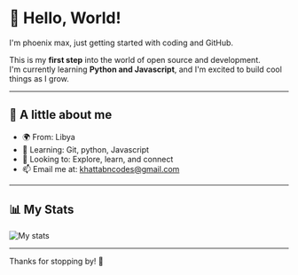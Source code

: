 # 👋 Hello, World!

I'm phoenix max, just getting started with coding and GitHub.

This is my **first step** into the world of open source and development.  
I'm currently learning **Python and Javascript**, and I'm excited to build cool things as I grow.

---

## 🌱 A little about me

- 🌍 From: Libya
- 🎯 Learning: Git, python, Javascript
- 🤝 Looking to: Explore, learn, and connect
- 📫 Email me at: khattabncodes@gmail.com

---

## 📊 My Stats

![My stats](https://github-readme-stats.vercel.app/api?username=phoenix-max-dev&show_icons=true&theme=default)

---

Thanks for stopping by! 🚀
